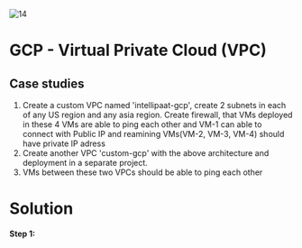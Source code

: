 ![14](https://user-images.githubusercontent.com/46291282/131234237-37ae92a7-8fbb-4a46-abde-0b19fca0d50d.jpg)

# GCP - Virtual Private Cloud (VPC)

## Case studies

1. Create a custom VPC named 'intellipaat-gcp', create 2 subnets in each of any US region and any asia region. Create firewall, that VMs deployed in these 4 VMs are able to ping each other and VM-1 can able to connect with Public IP and reamining VMs(VM-2, VM-3, VM-4) should have private IP adress
2. Create another VPC 'custom-gcp' with the above architecture and deployment in a separate project.
3. VMs between these two VPCs should be able to ping each other

# Solution 

 **Step 1:**  


